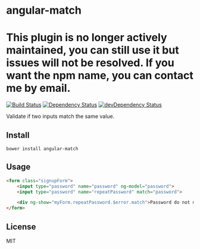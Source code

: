 # angular-match

# This plugin is no longer actively maintained, you can still use it but issues will not be resolved. If you want the npm name, you can contact me by email.

[![Build Status](https://travis-ci.org/neoziro/angular-match.svg?branch=master)](https://travis-ci.org/neoziro/angular-match)
[![Dependency Status](https://david-dm.org/neoziro/angular-match.svg?theme=shields.io)](https://david-dm.org/neoziro/angular-match)
[![devDependency Status](https://david-dm.org/neoziro/angular-match/dev-status.svg?theme=shields.io)](https://david-dm.org/neoziro/angular-match#info=devDependencies)

Validate if two inputs match the same value. 

## Install

```
bower install angular-match
```

## Usage

```html
<form class="signupForm">
    <input type="password" name="password" ng-model="password">
    <input type="password" name="repeatPassword" match="password">

    <div ng-show="myForm.repeatPassword.$error.match">Password do not match!</div>
</form>
```

## License

MIT
